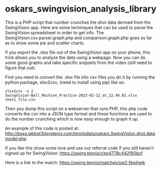 # oskars_swingvision_analysis_library
This is a PHP script that number crunches the shot data derived from the SwingVision app. Here are some techniques that can be used to parse the SwingVision spreadsheet in order to get info. The SwingVision.csv.parser.graph.php and comparison.graph.php goes as far as to show some pie and scatter charts. 

If you export the .xlsx file out of the SwingVision app on your phone, this trick allows you to analyze the data using a webpage. Now you can do some good graphs and take specific snippets from the video (still need to figure that out).

First you need to convert the .xlsx file into csv files you do it by running the python package, xlsx2csv, (need to install using pip) like so:

<code>xlsx2csv -s 2 SwingVision-Ball_Machine_Practice-2023-02-12_at_22.46.02.xlsx shots_file.csv</code>

Then you dump this script on a webserver that runs PHP, this php code converts the csv into a JSON type format and these functions are used to do the number crunching which is now easy enough to graph it up.

An example of this code is posted at: http://boxa.labbot3dsystems.com/tennisdata/oskars.SwingVision.shot.datamodel.php

If you like this show some love and use our referral code if you still haven't signed up for SwingVision:
https://swing.tennis/r/ee4778c442f60bcf

Here is a link to the match: https://swing.tennis/matches/sw2-Nwjhejk

